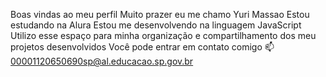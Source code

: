 Boas vindas ao meu perfil
Muito prazer eu me chamo Yuri Massao
Estou estudando na Alura
Estou me desenvolvendo na linguagem JavaScript
Utilizo esse espaço para minha organização e compartilhamento dos meu projetos desenvolvidos
Você pode entrar em contato comigo 📫
00001120650690sp@al.educacao.sp.gov.br
